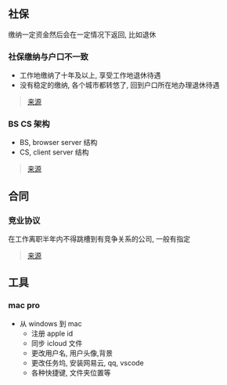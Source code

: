 ## 社保

缴纳一定资金然后会在一定情况下返回, 比如退休

### 社保缴纳与户口不一致

- 工作地缴纳了十年及以上, 享受工作地退休待遇
- 没有稳定的缴纳, 各个城市都转悠了, 回到户口所在地办理退休待遇

> [来源](https://zhuanlan.zhihu.com/p/33379047)

### BS CS 架构

- BS, browser server 结构
- CS, client server 结构

> [来源](https://www.zhihu.com/question/21803672)

## 合同

### 竞业协议

在工作离职半年内不得跳槽到有竞争关系的公司, 一般有指定

> [来源](https://zhuanlan.zhihu.com/p/75327767)

## 工具

### mac pro

- 从 windows 到 mac
  - 注册 apple id
  - 同步 icloud 文件
  - 更改用户名, 用户头像,背景
  - 更改任务坞, 安装网易云, qq, vscode
  - 各种快捷键, 文件夹位置等
